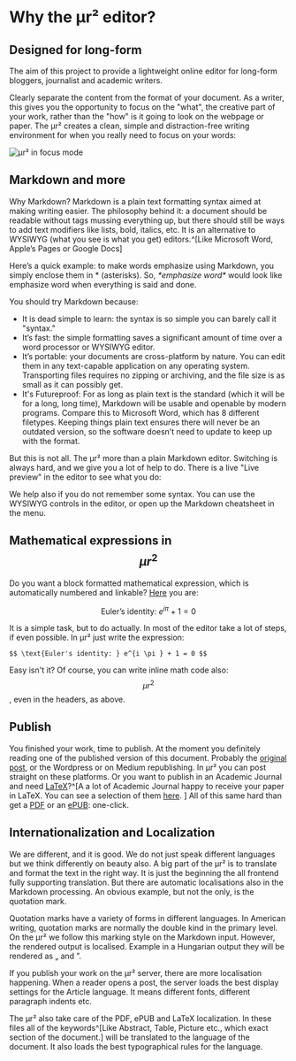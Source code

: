 # Why the μr² editor?
## Designed for long-form

The aim of this project to provide a lightweight online editor for long-form bloggers, journalist and academic writers.

Clearly separate the content from the format of your document. As a writer, this gives you the opportunity to focus on the "what", the creative part of your work, rather than the "how" is it going to look on the webpage or paper. The μr² creates a clean, simple and distraction-free writing environment for when you really need to focus on your words:

 ![μr² in focus mode](https://mur2.co.uk/_uploads/photos/attila/mur2_focuse_mode_en.png) 

## Markdown and more

Why Markdown? Markdown is a plain text formatting syntax aimed at making writing easier. The philosophy behind it: a document should be readable without tags mussing everything up, but there should still be ways to add text modifiers like lists, bold, italics, etc. It is an alternative to WYSIWYG (what you see is what you get) editors.^[Like Microsoft Word, Apple’s Pages or Google Docs]

Here’s a quick example: to make words emphasize using Markdown, you simply enclose them in * (asterisks). So, *\*emphasize word\** would look like emphasize word when everything is said and done.

You should try Markdown because:
+ It is dead simple to learn: the syntax is so simple you can barely call it "syntax." 
+ It’s fast: the simple formatting saves a significant amount of time over a word processor or WYSIWYG editor.
+ It’s portable: your documents are cross-platform by nature. You can edit them in any text-capable application on any operating system. Transporting files requires no zipping or archiving, and the file size is as small as it can possibly get. 
+ It's Futureproof: For as long as plain text is the standard (which it will be for a long, long time), Markdown will be usable and openable by modern programs. Compare this to Microsoft Word, which has 8 different filetypes. Keeping things plain text ensures there will never be an outdated version, so the software doesn’t need to update to keep up with the format.

But this is not all. The μr² more than a plain Markdown editor. Switching is always hard, and we give you a lot of help to do. There is a live "Live preview" in the editor to see what you do:

We help also if you do not remember some syntax. You can use the WYSIWYG controls in the editor, or open up the Markdown cheatsheet in the menu.

## Mathematical expressions in $$\mu r^2$$ 
Do you want a block formatted mathematical expression, which is automatically numbered and linkable? [Here](#eq:1) you are:


$$ \text{Euler's identity: } e^{i \pi } + 1 = 0 $$

It is a simple task, but to do actually. In most of the editor take a lot of steps, if even possible. In    μr² just write the expression: 
```
$$ \text{Euler's identity: } e^{i \pi } + 1 = 0 $$
```

Easy isn't it? Of course, you can write inline math code also: $$ \mu r^2 $$, even in the headers, as above.

## Publish

You finished your work, time to publish. At the moment you definitely reading one of the published version of this document. Probably the [original post](https://mur2.co.uk/reader/18), or the Wordpress or on Medium republishing.  In μr² you can post straight on these platforms. Or you want to publish in an Academic Journal and need [LaTeX]()?^[A a lot of Academic Journal happy to receive your paper in LaTeX. You can see a selection of them [here](https://fr.overleaf.com/latex/templates/tagged/academic-journal). ]  All of this same hard than get a [PDF]() or an [ePUB](): one-click.

## Internationalization and Localization
We are different, and it is good. We do not just speak different languages but we think differently on beauty also. A big part of the μr² is to translate and format the text in the right way. It is just the beginning the all frontend fully supporting translation. But there are automatic localisations also in the Markdown processing. An obvious example, but not the only, is the quotation mark. 

Quotation marks have a variety of forms in different languages. In American writing, quotation marks are normally the double kind in the primary level. On the μr² we follow this marking style on the Markdown input. However, the rendered output is localised. Example in a Hungarian output they will be rendered as „ and ”.

If you publish your work on the μr² server, there are more localisation happening. When a reader opens a post, the server loads the best display settings for the Article language. It means different fonts, different paragraph indents etc. 

The μr² also take care of the PDF, ePUB and LaTeX localization. In these files all of the keywords^[Like Abstract, Table, Picture etc., which exact section of the document.] will be translated to the language of the document. It also loads the best typographical rules for the language.  


